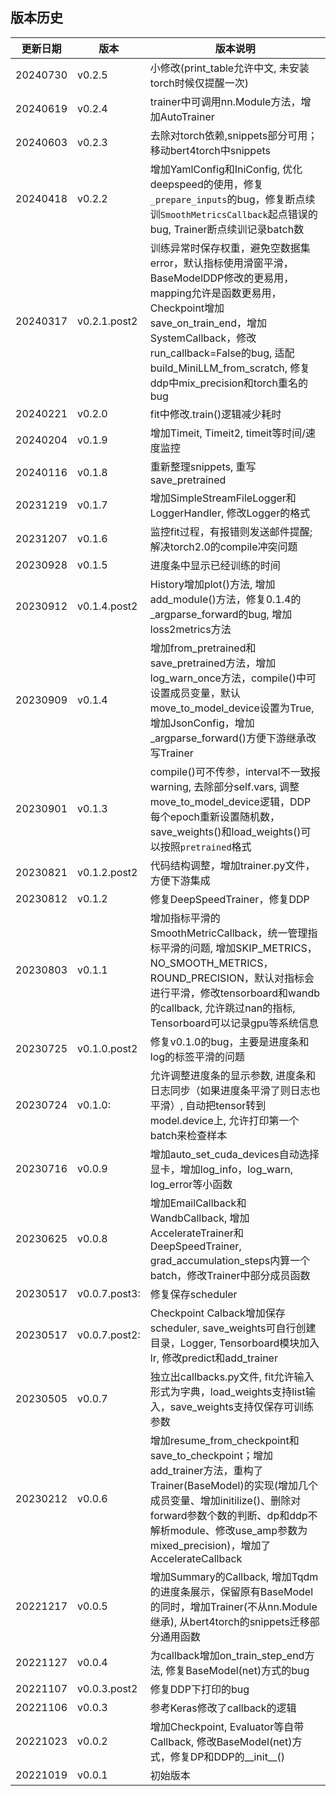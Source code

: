 ## 版本历史

|更新日期| 版本 | 版本说明 |
|------| ----------------- |----------- |
|20240730|v0.2.5|小修改(print_table允许中文, 未安装torch时候仅提醒一次)|
|20240619|v0.2.4|trainer中可调用nn.Module方法，增加AutoTrainer|
|20240603|v0.2.3|去除对torch依赖,snippets部分可用；移动bert4torch中snippets|
|20240418|v0.2.2|增加YamlConfig和IniConfig, 优化deepspeed的使用，修复`_prepare_inputs`的bug，修复断点续训`SmoothMetricsCallback`起点错误的bug, Trainer断点续训记录batch数|
|20240317|v0.2.1.post2     |训练异常时保存权重，避免空数据集error，默认指标使用滑窗平滑，BaseModelDDP修改的更易用，mapping允许是函数更易用，Checkpoint增加save_on_train_end，增加SystemCallback，修改run_callback=False的bug, 适配build_MiniLLM_from_scratch, 修复ddp中mix_precision和torch重名的bug|
|20240221|v0.2.0           | fit中修改.train()逻辑减少耗时|
|20240204|v0.1.9           | 增加Timeit, Timeit2, timeit等时间/速度监控|
|20240116|v0.1.8           | 重新整理snippets, 重写save_pretrained|
|20231219|v0.1.7           | 增加SimpleStreamFileLogger和LoggerHandler, 修改Logger的格式|
|20231207|v0.1.6     |监控fit过程，有报错则发送邮件提醒; 解决torch2.0的compile冲突问题|
|20230928|v0.1.5     |进度条中显示已经训练的时间|
|20230912|v0.1.4.post2|History增加plot()方法, 增加add_module()方法，修复0.1.4的_argparse_forward的bug, 增加loss2metrics方法|
|20230909|v0.1.4|增加from_pretrained和save_pretrained方法，增加log_warn_once方法，compile()中可设置成员变量，默认move_to_model_device设置为True, 增加JsonConfig，增加_argparse_forward()方便下游继承改写Trainer|
|20230901|v0.1.3|compile()可不传参，interval不一致报warning, 去除部分self.vars, 调整move_to_model_device逻辑，DDP每个epoch重新设置随机数，save_weights()和load_weights()可以按照`pretrained`格式|
|20230821|v0.1.2.post2|代码结构调整，增加trainer.py文件，方便下游集成|
|20230812|v0.1.2|修复DeepSpeedTrainer，修复DDP|
|20230803|v0.1.1|增加指标平滑的SmoothMetricCallback，统一管理指标平滑的问题, 增加SKIP_METRICS，NO_SMOOTH_METRICS，ROUND_PRECISION，默认对指标会进行平滑，修改tensorboard和wandb的callback, 允许跳过nan的指标, Tensorboard可以记录gpu等系统信息|
|20230725|v0.1.0.post2|修复v0.1.0的bug，主要是进度条和log的标签平滑的问题|
|20230724 | v0.1.0: | 允许调整进度条的显示参数, 进度条和日志同步（如果进度条平滑了则日志也平滑）, 自动把tensor转到model.device上, 允许打印第一个batch来检查样本 |
|20230716 | v0.0.9 | 增加auto_set_cuda_devices自动选择显卡，增加log_info，log_warn, log_error等小函数 |
|20230625 | v0.0.8 | 增加EmailCallback和WandbCallback, 增加AccelerateTrainer和DeepSpeedTrainer, grad_accumulation_steps内算一个batch，修改Trainer中部分成员函数|
|20230517 | v0.0.7.post3: | 修复保存scheduler|
|20230517 | v0.0.7.post2: | Checkpoint Calback增加保存scheduler, save_weights可自行创建目录，Logger, Tensorboard模块加入lr, 修改predict和add_trainer|
|20230505 | v0.0.7 | 独立出callbacks.py文件, fit允许输入形式为字典，load_weights支持list输入，save_weights支持仅保存可训练参数 |
|20230212 | v0.0.6 | 增加resume_from_checkpoint和save_to_checkpoint；增加add_trainer方法，重构了Trainer(BaseModel)的实现(增加几个成员变量、增加initilize()、删除对forward参数个数的判断、dp和ddp不解析module、修改use_amp参数为mixed_precision)，增加了AccelerateCallback|
|20221217 | v0.0.5 | 增加Summary的Callback, 增加Tqdm的进度条展示，保留原有BaseModel的同时，增加Trainer(不从nn.Module继承), 从bert4torch的snippets迁移部分通用函数|
|20221127 | v0.0.4 | 为callback增加on_train_step_end方法, 修复BaseModel(net)方式的bug |
|20221107 | v0.0.3.post2 | 修复DDP下打印的bug|
|20221106 | v0.0.3 | 参考Keras修改了callback的逻辑|
|20221023 | v0.0.2 | 增加Checkpoint, Evaluator等自带Callback, 修改BaseModel(net)方式，修复DP和DDP的__init__()|
|20221019 | v0.0.1 | 初始版本|
